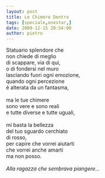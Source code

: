 ```yaml
---
layout: post
title: Le Chimere Dentro
tags: [speciale,onestar,]
date: 2009-12-15 20:54:00
author: pietro
---
```

Statuario splendore che<br/>non chiede di meglio<br/>di scappare, via di qui,<br/>o di fondersi nel muro<br/>lasciando fuori ogni emozione,<br/>quando ogni percezione<br/>è alterata da un fantasma,<br/><br/>ma le tue chimere<br/>sono vere e sono reali<br/>e tutte diverse e tutte uguali,<br/><br/>mi basta la bellezza<br/>del tuo sguardo cerchiato<br/>di rosso,<br/>per capire che vorrei aiutarti<br/>che vorrei anche amarti<br/>ma non posso.<br/><br/><span style="font-style: italic">Alla ragazza che sembrava piangere...</span>
